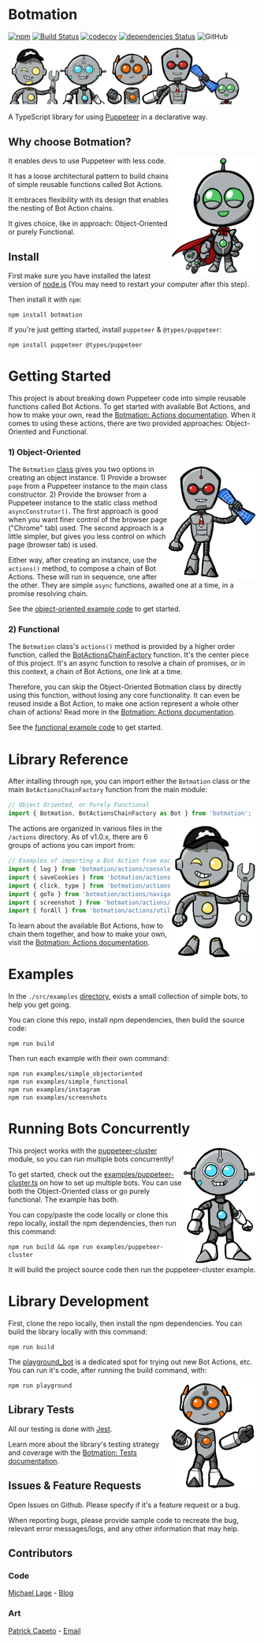<h1>
    Botmation
</h1>

[![npm](https://img.shields.io/npm/v/botmation)](https://www.npmjs.com/package/botmation)
[![Build Status](https://travis-ci.com/mrWh1te/Botmation.svg?branch=master)](https://travis-ci.com/mrWh1te/Botmation)
[![codecov](https://img.shields.io/codecov/c/github/mrWh1te/Botmation/master?label=codecov)](https://codecov.io/gh/mrWh1te/Botmation)
[![dependencies Status](https://david-dm.org/mrWh1te/Botmation/status.svg)](https://david-dm.org/mrWh1te/Botmation)
![GitHub](https://img.shields.io/github/license/mrWh1te/Botmation)

<img src="https://raw.githubusercontent.com/mrWh1te/Botmation/master/assets/art/banner/1556x379v2.png" alt="Botmation Crew" width="474">

A TypeScript library for using [Puppeteer](https://github.com/puppeteer/puppeteer) in a declarative way.

Why choose Botmation?
---------------------

It enables devs to use Puppeteer with less code. <img alt="Baby Bot" src="https://raw.githubusercontent.com/mrWh1te/Botmation/master/assets/art/baby_bot.PNG" width="175" align="right">

It has a loose architectural pattern to build chains of simple reusable functions called Bot Actions.

It embraces flexibility with its design that enables the nesting of Bot Action chains.

It gives choice, like in approach: Object-Oriented or purely Functional.

Install
-------

First make sure you have installed the latest version of [node.js](http://nodejs.org/)
(You may need to restart your computer after this step).

Then install it with `npm`:

    npm install botmation

If you're just getting started, install `puppeteer` & `@types/puppeteer`:

    npm install puppeteer @types/puppeteer

# Getting Started

This project is about breaking down Puppeteer code into simple reusable functions called Bot Actions. To get started with available Bot Actions, and how to make your own, read the [Botmation: Actions documentation](/src/botmation/actions/README.md). When it comes to using these actions, there are two provided approaches: Object-Oriented and Functional.

### 1) Object-Oriented

<img alt="Leader Bot" src="https://raw.githubusercontent.com/mrWh1te/Botmation/master/assets/art/red_bot.PNG" width="180" align="right">

The `Botmation` [class](/src/botmation/class.ts) gives you two options in creating an object instance. 1) Provide a browser `page` from a Puppeteer instance to the main class constructor. 2) Provide the browser from a Puppeteer instance to the static class method `asyncConstrutor()`. The first approach is good when you want finer control of the browser page ("Chrome" tab) used. The second approach is a little simpler, but gives you less control on which page (browser tab) is used. 

Either way, after creating an instance, use the `actions()` method, to compose a chain of Bot Actions. These will run in sequence, one after the other. They are simple `async` functions, awaited one at a time, in a promise resolving chain.

See the [object-oriented example code](/src/examples/simple_objectoriented.ts) to get started.

### 2) Functional

The `Botmation` class's `actions()` method is provided by a higher order function, called the [BotActionsChainFactory](/src/botmation/factories/bot-actions-chain.factory.ts) function. It's the center piece of this project. It's an async function to resolve a chain of promises, or in this context, a chain of Bot Actions, one link at a time.

Therefore, you can skip the Object-Oriented Botmation class by directly using this function, without losing any core functionality. It can even be reused inside a Bot Action, to make one action represent a whole other chain of actions! Read more in the [Botmation: Actions documentation](/src/botmation/actions/README.md).

See the [functional example code](/src/examples/simple_functional.ts) to get started.

# Library Reference

After intalling through `npm`, you can import either the `Botmation` class or the main `BotActionsChainFactory` function from the main module: 
```javascript
// Object Oriented, or Purely Functional
import { Botmation, BotActionsChainFactory as Bot } from 'botmation';
```
<img alt="Yellow Bot" src="https://raw.githubusercontent.com/mrWh1te/Botmation/master/assets/art/yellow_bot.PNG" width="175" align="right">

The actions are organized in various files in the `/actions` directory. As of v1.0.x, there are 6 groups of actions you can import from: 
```javascript
// Examples of importing a Bot Action from each group
import { log } from 'botmation/actions/console';
import { saveCookies } from 'botmation/actions/cookies';
import { click, type } from 'botmation/actions/input';
import { goTo } from 'botmation/actions/navigation';
import { screenshot } from 'botmation/actions/output';
import { forAll } from 'botmation/actions/utilities';
```

To learn about the available Bot Actions, how to chain them together, and how to make your own, visit the [Botmation: Actions documentation](/src/botmation/actions/README.md).

# Examples

In the `./src/examples` [directory](/src/examples), exists a small collection of simple bots, to help you get going.

You can clone this repo, install npm dependencies, then build the source code:
```
npm run build
```

Then run each example with their own command:
```
npm run examples/simple_objectoriented
npm run examples/simple_functional
npm run examples/instagram
npm run examples/screenshots
```

# Running Bots Concurrently

<img alt="Blue Bot" src="https://raw.githubusercontent.com/mrWh1te/Botmation/master/assets/art/blue_bot.PNG" width="150" align="right">

This project works with the [puppeteer-cluster](https://github.com/thomasdondorf/puppeteer-cluster) module, so you can run multiple bots concurrently!

To get started, check out the [examples/puppeteer-cluster.ts](/src/examples/puppeteer-cluster.ts) on how to set up multiple bots. You can use both the Object-Oriented class or go purely functional. The example has both. 

You can copy/paste the code locally or clone this repo locally, install the npm dependencies, then run this command:

```
npm run build && npm run examples/puppeteer-cluster
```

It will build the project source code then run the puppeteer-cluster example.

# Library Development

First, clone the repo locally, then install the npm dependencies. You can build the library locally with this command:
```
npm run build
```

The [playground_bot](/src/playground_bot.ts) is a dedicated spot for trying out new Bot Actions, etc. You can run it's code, after running the build command, with:

<img alt="Orange Bot" src="https://raw.githubusercontent.com/mrWh1te/Botmation/master/assets/art/orange_bot.PNG" width="175" align="right">

```
npm run playground
```

## Library Tests

All our testing is done with [Jest](https://jestjs.io/).

Learn more about the library's testing strategy and coverage with the [Botmation: Tests documentation](/src/tests/README.md).

## Issues & Feature Requests

Open Issues on Github. Please specify if it's a feature request or a bug.

When reporting bugs, please provide sample code to recreate the bug, relevant error messages/logs, and any other information that may help.

## Contributors

### Code

[Michael Lage](https://github.com/mrWh1te) - [Blog](https://copynpaste.me)

### Art

[Patrick Capeto](https://www.instagram.com/patrick.capeto/) - [Email](mailto:me@patrickcapeto.com)
